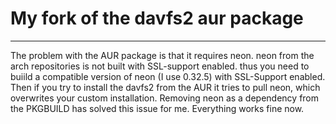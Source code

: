 # My fork of the davfs2 aur package

---
The problem with the AUR package is that it requires neon. neon from the arch repositories is not built with SSL-support enabled. thus you need to buiild a compatible version of neon (I use 0.32.5) with SSL-Support enabled. Then if you try to install the davfs2 from the AUR it tries to pull neon, which overwrites your custom installation. Removing neon as a dependency from the PKGBUILD has solved this issue for me. Everything works fine now.
